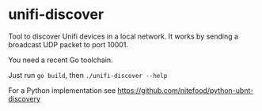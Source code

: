 # unifi-discover

Tool to discover Unifi devices in a local network. It works by sending a broadcast UDP packet to port 10001.

You need a recent Go toolchain.

Just run `go build`, then `./unifi-discover --help`

For a Python implementation see https://github.com/nitefood/python-ubnt-discovery 
